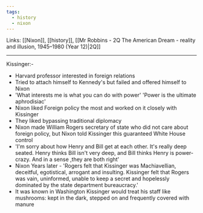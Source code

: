 ```yaml
---
tags:
  - history
  - nixon
---
```

Links: [[Nixon]], [[history]], [[Mr Robbins - 2Q The American Dream - reality and illusion, 1945–1980 (Year 12)|2Q]]

***

Kissinger:-
- Harvard professor interested in foreign relations
- Tried to attach himself to Kennedy's but failed and offered himself to Nixon
- 'What interests me is what you can do with power' 'Power is the ultimate aphrodisiac'
- Nixon liked Foreign policy the most and worked on it closely with Kissinger
- They liked bypassing traditional diplomacy
- Nixon made William Rogers secretary of state who did not care about foreign policy, but Nixon told Kissinger this guaranteed White House control
- 'I'm sorry about how Henry and Bill get at each other. It's really deep seated. Henry thinks Bill isn't very deep, and Bill thinks Henry is power-crazy. And in a sense ,they are both right'
- Nixon Years later - 'Rogers felt that Kissinger was Machiavellian, deceitful, egotistical, arrogant and insulting. Kissinger felt that Rogers was vain, uninformed, unable to keep a secret and hopelessly dominated by the state department bureaucracy.'
- It was known in Washington Kissinger would treat his staff like mushrooms: kept in the dark, stepped on and frequently covered with manure